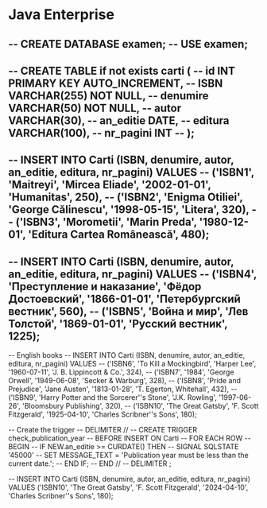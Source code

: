 # Java Enterprise 


-- CREATE DATABASE examen;
-- USE examen;
--


-- CREATE TABLE if not exists carti (
-- 	 id INT PRIMARY KEY AUTO_INCREMENT,
--     ISBN VARCHAR(255) NOT NULL,
--     denumire VARCHAR(50) NOT NULL,
--     autor VARCHAR(30),
--     an_editie DATE,
--     editura VARCHAR(100),
--     nr_pagini INT
-- );
--



-- INSERT INTO Carti (ISBN, denumire, autor, an_editie, editura, nr_pagini) VALUES
-- ('ISBN1', 'Maitreyi', 'Mircea Eliade', '2002-01-01', 'Humanitas', 250),
-- ('ISBN2', 'Enigma Otiliei', 'George Călinescu', '1998-05-15', 'Litera', 320),
-- ('ISBN3', 'Morometii', 'Marin Preda', '1980-12-01', 'Editura Cartea Românească', 480);
--



-- INSERT INTO Carti (ISBN, denumire, autor, an_editie, editura, nr_pagini) VALUES
-- ('ISBN4', 'Преступление и наказание', 'Фёдор Достоевский', '1866-01-01', 'Петербургский вестник', 560),
-- ('ISBN5', 'Война и мир', 'Лев Толстой', '1869-01-01', 'Русский вестник', 1225);
--


-- English books
-- INSERT INTO Carti (ISBN, denumire, autor, an_editie, editura, nr_pagini) VALUES
-- ('ISBN6', 'To Kill a Mockingbird', 'Harper Lee', '1960-07-11', 'J. B. Lippincott & Co.', 324),
-- ('ISBN7', '1984', 'George Orwell', '1949-06-08', 'Secker & Warburg', 328),
-- ('ISBN8', 'Pride and Prejudice', 'Jane Austen', '1813-01-28', 'T. Egerton, Whitehall', 432),
-- ('ISBN9', 'Harry Potter and the Sorcerer''s Stone', 'J.K. Rowling', '1997-06-26', 'Bloomsbury Publishing', 320),
-- ('ISBN10', 'The Great Gatsby', 'F. Scott Fitzgerald', '1925-04-10', 'Charles Scribner''s Sons', 180);







-- Create the trigger
-- DELIMITER //
-- CREATE TRIGGER check_publication_year
-- BEFORE INSERT ON Carti
-- FOR EACH ROW
-- BEGIN
--     IF NEW.an_editie >= CURDATE() THEN
--         SIGNAL SQLSTATE '45000'
--         SET MESSAGE_TEXT = 'Publication year must be less than the current date.';
--     END IF;
-- END //
-- DELIMITER ;


--
INSERT INTO Carti (ISBN, denumire, autor, an_editie, editura, nr_pagini) VALUES
('ISBN10', 'The Great Gatsby', 'F. Scott Fitzgerald', '2024-04-10', 'Charles Scribner''s Sons', 180);